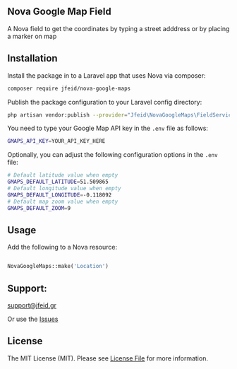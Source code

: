 ## Nova Google Map Field

A Nova field to get the coordinates by typing a street adddress or by placing a marker on map
## Installation

Install the package in to a Laravel app that uses Nova via composer:

```bash
composer require jfeid/nova-google-maps
```
Publish the package configuration to your Laravel config directory:

```bash
php artisan vendor:publish --provider="Jfeid\NovaGoogleMaps\FieldServiceProvider"
```
You need to type your Google Map API key in the `.env` file as follows:

```bash
GMAPS_API_KEY=YOUR_API_KEY_HERE
```
Optionally, you can adjust the following configuration options in the `.env` file:

```bash
# Default latitude value when empty
GMAPS_DEFAULT_LATITUDE=51.509865
# Default longitude value when empty
GMAPS_DEFAULT_LONGITUDE=-0.118092
# Default map zoom value when empty
GMAPS_DEFAULT_ZOOM=9
```

## Usage
Add the following to a Nova resource:

```php

NovaGoogleMaps::make('Location')
```

## Support:
support@jfeid.gr

Or use the [Issues](https://github.com/jfeid/nova-google-maps/issues)

## License

The MIT License (MIT). Please see [License File](LICENSE) for more information.
